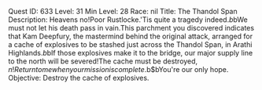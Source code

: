 Quest ID: 633
Level: 31
Min Level: 28
Race: nil
Title: The Thandol Span
Description: Heavens no!Poor Rustlocke.'Tis quite a tragedy indeed.$b$bWe must not let his death pass in vain.This parchment you discovered indicates that Kam Deepfury, the mastermind behind the original attack, arranged for a cache of explosives to be stashed just across the Thandol Span, in Arathi Highlands.$b$bIf those explosives make it to the bridge, our major supply line to the north will be severed!The cache must be destroyed, $n!Return to me when your mission is complete.$b$bYou're our only hope.
Objective: Destroy the cache of explosives.
